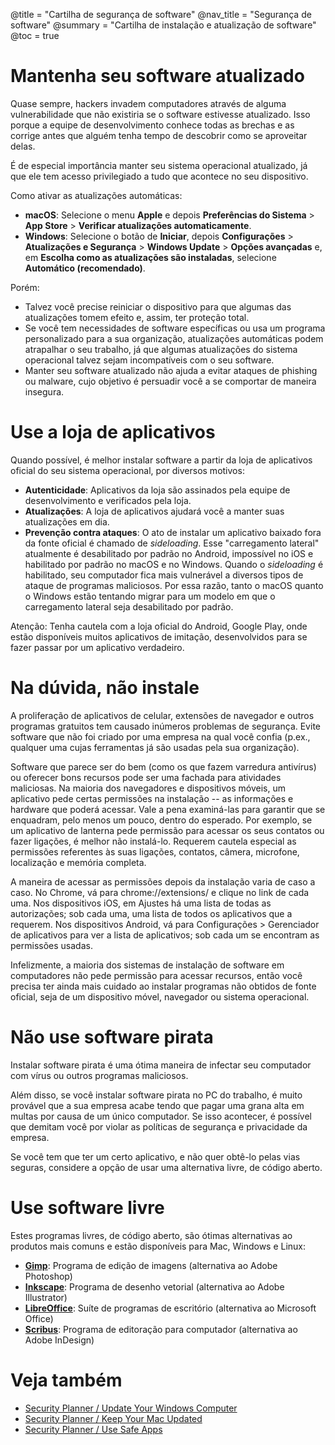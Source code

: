 @title = "Cartilha de segurança de software"
@nav_title = "Segurança de software"
@summary = "Cartilha de instalação e atualização de software"
@toc = true

# Mantenha seu software atualizado

Quase sempre, hackers invadem computadores através de alguma vulnerabilidade que não existiria se o software estivesse atualizado. Isso porque a equipe de desenvolvimento conhece todas as brechas e as corrige antes que alguém tenha tempo de descobrir como se aproveitar delas.

É de especial importância manter seu sistema operacional atualizado, já que ele tem acesso privilegiado a tudo que acontece no seu dispositivo.

Como ativar as atualizações automáticas:

* **macOS**: Selecione o menu **Apple** e depois **Preferências do Sistema** > **App Store** > **Verificar atualizações automaticamente**.
* **Windows**: Selecione o botão de **Iniciar**, depois **Configurações** > **Atualizações e Segurança** > **Windows Update** > **Opções avançadas** e, em **Escolha como as atualizações são instaladas**, selecione **Automático (recomendado)**.

Porém:

* Talvez você precise reiniciar o dispositivo para que algumas das atualizações tomem efeito e, assim, ter proteção total.
* Se você tem necessidades de software específicas ou usa um programa personalizado para a sua organização, atualizações automáticas podem atrapalhar o seu trabalho, já que algumas atualizações do sistema operacional talvez sejam incompatíveis com o seu software.
* Manter seu software atualizado não ajuda a evitar ataques de phishing ou malware, cujo objetivo é persuadir você a se comportar de maneira insegura.

# Use a loja de aplicativos

Quando possível, é melhor instalar software a partir da loja de aplicativos oficial do seu sistema operacional, por diversos motivos:

* **Autenticidade**: Aplicativos da loja são assinados pela equipe de desenvolvimento e verificados pela loja.
* **Atualizações**: A loja de aplicativos ajudará você a manter suas atualizações em dia.
* **Prevenção contra ataques**: O ato de instalar um aplicativo baixado fora da fonte oficial é chamado de _sideloading_. Esse "carregamento lateral" atualmente é desabilitado por padrão no Android, impossível no iOS e habilitado por padrão no macOS e no Windows. Quando o _sideloading_ é habilitado, seu computador fica mais vulnerável a diversos tipos de ataque de programas maliciosos. Por essa razão, tanto o macOS quanto o Windows estão tentando migrar para um modelo em que o carregamento lateral seja desabilitado por padrão.

Atenção: Tenha cautela com a loja oficial do Android, Google Play, onde estão disponíveis muitos aplicativos de imitação, desenvolvidos para se fazer passar por um aplicativo verdadeiro.

# Na dúvida, não instale

A proliferação de aplicativos de celular, extensões de navegador e outros programas gratuitos tem causado inúmeros problemas de segurança. Evite software que não foi criado por uma empresa na qual você confia (p.ex., qualquer uma cujas ferramentas já são usadas pela sua organização).

Software que parece ser do bem (como os que fazem varredura antivírus) ou oferecer bons recursos pode ser uma fachada para atividades maliciosas. Na maioria dos navegadores e dispositivos móveis, um aplicativo pede certas permissões na instalação -- as informações e hardware que poderá acessar. Vale a pena examiná-las para garantir que se enquadram, pelo menos um pouco, dentro do esperado. Por exemplo, se um aplicativo de lanterna pede permissão para acessar os seus contatos ou fazer ligações, é melhor não instalá-lo. Requerem cautela especial as permissões referentes às suas ligações, contatos, câmera, microfone, localização e memória completa.

A maneira de acessar as permissões depois da instalação varia de caso a caso. No Chrome, vá para chrome://extensions/ e clique no link de cada uma. Nos dispositivos iOS, em Ajustes há uma lista de todas as autorizações; sob cada uma, uma lista de todos os aplicativos que a requerem. Nos dispositivos Android, vá para Configurações > Gerenciador de aplicativos para ver a lista de aplicativos; sob cada um se encontram as permissões usadas.

Infelizmente, a maioria dos sistemas de instalação de software em computadores não pede permissão para acessar recursos, então você precisa ter ainda mais cuidado ao instalar programas não obtidos de fonte oficial, seja de um dispositivo móvel, navegador ou sistema operacional.

# Não use software pirata

Instalar software pirata é uma ótima maneira de infectar seu computador com vírus ou outros programas maliciosos.

Além disso, se você instalar software pirata no PC do trabalho, é muito provável que a sua empresa acabe tendo que pagar uma grana alta em multas por causa de um único computador. Se isso acontecer, é possível que demitam você por violar as políticas de segurança e privacidade da empresa.

Se você tem que ter um certo aplicativo, e não quer obtê-lo pelas vias seguras, considere a opção de usar uma alternativa livre, de código aberto.

# Use software livre

Estes programas livres, de código aberto, são ótimas alternativas ao produtos mais comuns e estão disponíveis para Mac, Windows e Linux:

* **[Gimp](https://www.gimp.org/)**: Programa de edição de imagens (alternativa ao Adobe Photoshop)
* **[Inkscape](https://inkscape.org/en/)**: Programa de desenho vetorial (alternativa ao Adobe Illustrator)
* **[LibreOffice](https://www.libreoffice.org/)**: Suíte de programas de escritório (alternativa ao Microsoft Office)
* **[Scribus](https://www.scribus.net)**: Programa de editoração para computador (alternativa ao Adobe InDesign)

# Veja também

* [Security Planner / Update Your Windows Computer](https://securityplanner.org/#/tool/update-your-windows-computer)
* [Security Planner / Keep Your Mac Updated](https://securityplanner.org/#/tool/keep-your-mac-updated)
* [Security Planner / Use Safe Apps](https://securityplanner.org/#/tool/use-safe-apps)
